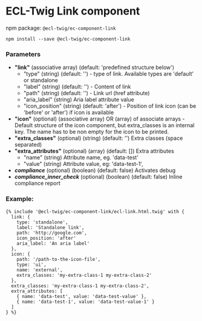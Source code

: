 # ECL-Twig Link component

npm package: `@ecl-twig/ec-component-link`

```shell
npm install --save @ecl-twig/ec-component-link
```

### Parameters

- **"link"** (associative array) (default: 'predefined structure below')
  - "type" (string) (default: '') - type of link. Available types are 'default' or standalone
  - "label" (string) (default: '') - Content of link
  - "path" (string) (default: '') - Link url (href attribute)
  - "aria_label" (string) Aria label attribute value
  - "icon_position" (string) (default: 'after') - Position of link icon (can be 'before' or 'after') if icon is available
- **"icon"** (optional) (associative array) OR (array) of associate arrays - Default structure of the icon component, but extra_classes is an internal key.
  The name has to be non empty for the icon to be printed.
- **"extra_classes"** (optional) (string) (default: '') Extra classes (space separated)
- **"extra_attributes"** (optional) (array) (default: []) Extra attributes
  - "name" (string) Attribute name, eg. 'data-test'
  - "value" (string) Attribute value, eg: 'data-test-1',
- **_compliance_** (optional) (boolean) (default: false) Activates debug
- **_compliance_inner_check_** (optional) (boolean) (default: false) Inline compliance report

### Example:

<!-- prettier-ignore -->
```twig
{% include '@ecl-twig/ec-component-link/ecl-link.html.twig' with { 
  link: { 
    type: 'standalone', 
    label: 'Standalone link', 
    path: 'http://google.com', 
    icon_position: 'after' 
    aria_label: 'An aria label' 
  }, 
  icon: { 
    path: '/path-to-the-icon-file', 
    type: 'ui', 
    name: 'external', 
    extra_classes: 'my-extra-class-1 my-extra-class-2' 
  }, 
  extra_classes: 'my-extra-class-1 my-extra-class-2', 
  extra_attributes: [ 
    { name: 'data-test', value: 'data-test-value' }, 
    { name: 'data-test-1', value: 'data-test-value-1' } 
  ] 
} %}
```
